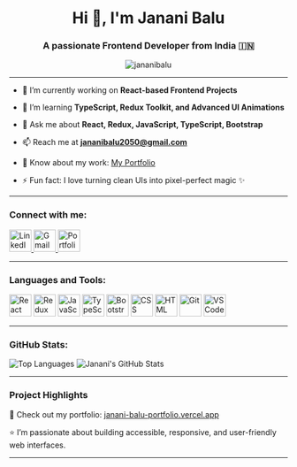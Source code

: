<h1 align="center">Hi 👋, I'm Janani Balu</h1>
<h3 align="center">A passionate Frontend Developer from India 🇮🇳</h3>

<p align="center">
  <img src="https://komarev.com/ghpvc/?username=jananibalu&label=Profile%20views&color=0e75b6&style=flat" alt="jananibalu" />
</p>

---

- 🔭 I’m currently working on **React-based Frontend Projects**
  
- 🌱 I’m learning **TypeScript, Redux Toolkit, and Advanced UI Animations**
  
- 💬 Ask me about **React, Redux, JavaScript, TypeScript, Bootstrap**
  
- 📫 Reach me at **jananibalu2050@gmail.com**
  
- 📄 Know about my work: [My Portfolio](https://janani-balu-portfolio.vercel.app/)
  
- ⚡ Fun fact: I love turning clean UIs into pixel-perfect magic ✨

---

### Connect with me:

<p align="left">
  <a href="https://www.linkedin.com/in/janani-balu-86a31923b/" target="_blank">
    <img src="[https://cdn.jsdelivr.net/gh/devicons/devicon/icons/linkedin/linkedin-original.svg](https://cdn.jsdelivr.net/npm/@internetarchive/icon-email@1.3.4/email.svg)" alt="LinkedIn" width="40" height="40"/>
  </a>
  <a href="mailto:janani.balu@gmail.com" target="_blank">
    <img src="https://cdn.jsdelivr.net/gh/devicons/devicon/icons/google/email.svg" alt="Gmail" width="40" height="40"/>
  </a>
  <a href="https://janani-balu-portfolio.vercel.app/" target="_blank">
    <img src="https://www.svgrepo.com/show/327408/logo-vercel.svg" alt="Portfolio" width="40" height="40"/>
  </a>
</p>


---

### Languages and Tools:

<p align="left">
  <img src="https://cdn.jsdelivr.net/gh/devicons/devicon/icons/react/react-original.svg" width="40" height="40" alt="React"/>
  <img src="https://cdn.jsdelivr.net/gh/devicons/devicon/icons/redux/redux-original.svg" width="40" height="40" alt="Redux"/>
  <img src="https://cdn.jsdelivr.net/gh/devicons/devicon/icons/javascript/javascript-original.svg" width="40" height="40" alt="JavaScript"/>
  <img src="https://cdn.jsdelivr.net/gh/devicons/devicon/icons/typescript/typescript-original.svg" width="40" height="40" alt="TypeScript"/>
  <img src="https://cdn.jsdelivr.net/gh/devicons/devicon/icons/bootstrap/bootstrap-original.svg" width="40" height="40" alt="Bootstrap"/>
  <img src="https://cdn.jsdelivr.net/gh/devicons/devicon/icons/css3/css3-original.svg" width="40" height="40" alt="CSS"/>
  <img src="https://cdn.jsdelivr.net/gh/devicons/devicon/icons/html5/html5-original.svg" width="40" height="40" alt="HTML"/>
  <img src="https://cdn.jsdelivr.net/gh/devicons/devicon/icons/git/git-original.svg" width="40" height="40" alt="Git"/>
  <img src="https://cdn.jsdelivr.net/gh/devicons/devicon/icons/vscode/vscode-original.svg" width="40" height="40" alt="VS Code"/>
</p>


---

### GitHub Stats:

![Top Languages](https://github-readme-stats.vercel.app/api/top-langs/?username=jananibalu&layout=compact&theme=radical)
![Janani's GitHub Stats](https://github-readme-stats.vercel.app/api?username=jananibalu&show_icons=true&theme=radical)


---

### Project Highlights

📌 Check out my portfolio: [janani-balu-portfolio.vercel.app](https://janani-balu-portfolio.vercel.app/)

⭐ I’m passionate about building accessible, responsive, and user-friendly web interfaces.

---


